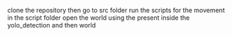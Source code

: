 clone the repository
then go to src folder
run the scripts for the movement in the script folder 
open the world using the present inside the yolo_detection and then world
